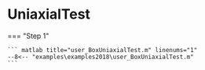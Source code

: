 # UniaxialTest

=== "Step 1"

    ``` matlab title="user_BoxUniaxialTest.m" linenums="1"
    --8<-- "examples\examples2018\user_BoxUniaxialTest.m"
    ```

